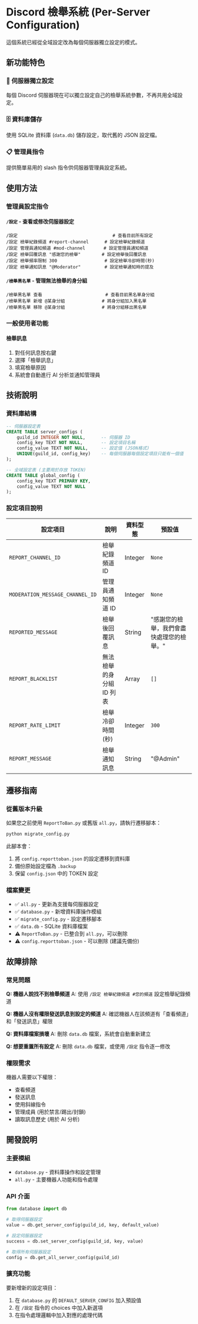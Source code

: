 # Discord 檢舉系統 (Per-Server Configuration)

這個系統已經從全域設定改為每個伺服器獨立設定的模式。

## 新功能特色

### 🔧 伺服器獨立設定
每個 Discord 伺服器現在可以獨立設定自己的檢舉系統參數，不再共用全域設定。

### 🗄️ 資料庫儲存
使用 SQLite 資料庫 (`data.db`) 儲存設定，取代舊的 JSON 設定檔。

### 📋 管理員指令
提供簡單易用的 slash 指令供伺服器管理員設定系統。

## 使用方法

### 管理員設定指令

#### `/設定` - 查看或修改伺服器設定
```
/設定                                    # 查看目前所有設定
/設定 檢舉紀錄頻道 #report-channel      # 設定檢舉紀錄頻道
/設定 管理員通知頻道 #mod-channel       # 設定管理員通知頻道  
/設定 檢舉回覆訊息 "感謝您的檢舉"        # 設定檢舉後回覆訊息
/設定 檢舉頻率限制 300                  # 設定檢舉冷卻時間(秒)
/設定 檢舉通知訊息 "@Moderator"         # 設定檢舉通知時的提及
```

#### `/檢舉黑名單` - 管理無法檢舉的身分組
```
/檢舉黑名單 查看                        # 查看目前黑名單身分組
/檢舉黑名單 新增 @某身分組              # 將身分組加入黑名單
/檢舉黑名單 移除 @某身分組              # 將身分組移出黑名單
```

### 一般使用者功能

#### 檢舉訊息
1. 對任何訊息按右鍵
2. 選擇「檢舉訊息」
3. 填寫檢舉原因
4. 系統會自動進行 AI 分析並通知管理員

## 技術說明

### 資料庫結構
```sql
-- 伺服器設定表
CREATE TABLE server_configs (
    guild_id INTEGER NOT NULL,      -- 伺服器 ID
    config_key TEXT NOT NULL,       -- 設定項目名稱
    config_value TEXT NOT NULL,     -- 設定值 (JSON格式)
    UNIQUE(guild_id, config_key)    -- 每個伺服器每個設定項目只能有一個值
);

-- 全域設定表 (主要用於存放 TOKEN)
CREATE TABLE global_config (
    config_key TEXT PRIMARY KEY,
    config_value TEXT NOT NULL
);
```

### 設定項目說明

| 設定項目 | 說明 | 資料型態 | 預設值 |
|---------|------|----------|--------|
| `REPORT_CHANNEL_ID` | 檢舉紀錄頻道 ID | Integer | `None` |
| `MODERATION_MESSAGE_CHANNEL_ID` | 管理員通知頻道 ID | Integer | `None` |
| `REPORTED_MESSAGE` | 檢舉後回覆訊息 | String | "感謝您的檢舉，我們會盡快處理您的檢舉。" |
| `REPORT_BLACKLIST` | 無法檢舉的身分組 ID 列表 | Array | `[]` |
| `REPORT_RATE_LIMIT` | 檢舉冷卻時間(秒) | Integer | `300` |
| `REPORT_MESSAGE` | 檢舉通知訊息 | String | "@Admin" |

## 遷移指南

### 從舊版本升級

如果您之前使用 `ReportToBan.py` 或舊版 `all.py`，請執行遷移腳本：

```bash
python migrate_config.py
```

此腳本會：
1. 將 `config.reporttoban.json` 的設定遷移到資料庫
2. 備份原始設定檔為 `.backup`
3. 保留 `config.json` 中的 TOKEN 設定

### 檔案變更

- ✅ `all.py` - 更新為支援每伺服器設定
- ✅ `database.py` - 新增資料庫操作模組
- ✅ `migrate_config.py` - 設定遷移腳本
- ✅ `data.db` - SQLite 資料庫檔案
- ⚠️ `ReportToBan.py` - 已整合到 `all.py`，可以刪除
- ⚠️ `config.reporttoban.json` - 可以刪除 (建議先備份)

## 故障排除

### 常見問題

**Q: 機器人說找不到檢舉頻道**
A: 使用 `/設定 檢舉紀錄頻道 #您的頻道` 設定檢舉紀錄頻道

**Q: 機器人沒有權限發送訊息到設定的頻道**
A: 確認機器人在該頻道有「查看頻道」和「發送訊息」權限

**Q: 資料庫檔案損壞**
A: 刪除 `data.db` 檔案，系統會自動重新建立

**Q: 想要重置所有設定**
A: 刪除 `data.db` 檔案，或使用 `/設定` 指令逐一修改

### 權限需求

機器人需要以下權限：
- 查看頻道
- 發送訊息  
- 使用斜線指令
- 管理成員 (用於禁言/踢出/封鎖)
- 讀取訊息歷史 (用於 AI 分析)

## 開發說明

### 主要模組

- `database.py` - 資料庫操作和設定管理
- `all.py` - 主要機器人功能和指令處理

### API 介面

```python
from database import db

# 取得伺服器設定 
value = db.get_server_config(guild_id, key, default_value)

# 設定伺服器設定
success = db.set_server_config(guild_id, key, value)

# 取得所有伺服器設定
config = db.get_all_server_config(guild_id)
```

### 擴充功能

要新增新的設定項目：

1. 在 `database.py` 的 `DEFAULT_SERVER_CONFIG` 加入預設值
2. 在 `/設定` 指令的 choices 中加入新選項
3. 在指令處理邏輯中加入對應的處理代碼